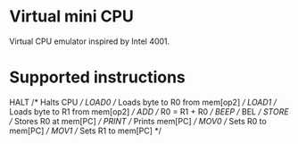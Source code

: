 Virtual mini CPU
================

Virtual CPU emulator inspired by Intel 4001.



Supported instructions
======================
HALT	/* Halts CPU 				                */
LOAD0	/* Loads byte to R0 from mem[op2] 	*/
LOAD1	/* Loads byte to R1 from mem[op2] 	*/
ADD	  /* R0 = R1 + R0 			              */
BEEP 	/* BEL 					                    */
STORE	/* Stores R0 at mem[PC] 		        */
PRINT	/* Prints mem[PC] 			            */
MOV0 	/* Sets R0 to mem[PC] 			        */
MOV1	/* Sets R1 to mem[PC] 			        */
